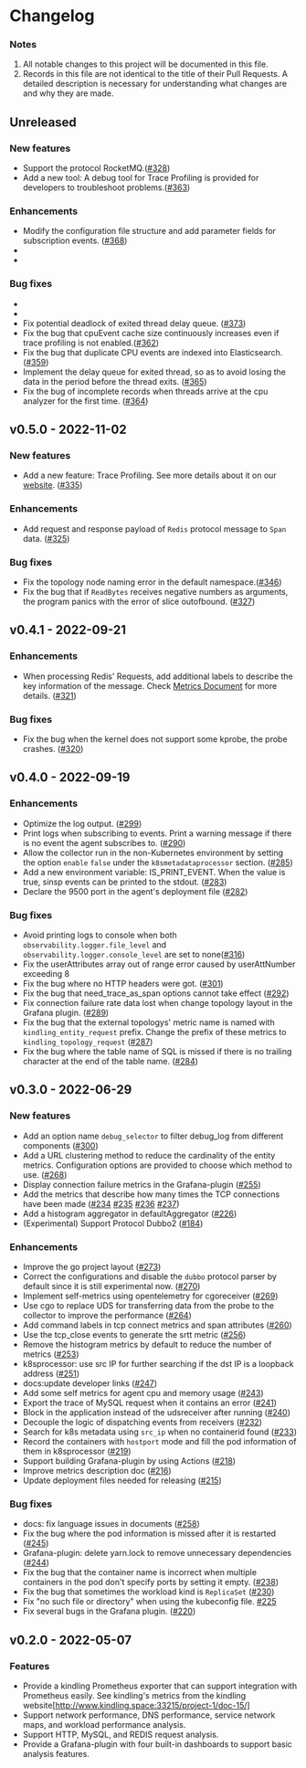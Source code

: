 # Changelog
### Notes
1. All notable changes to this project will be documented in this file.
2. Records in this file are not identical to the title of their Pull Requests. A detailed description is necessary for understanding what changes are and why they are made.

## Unreleased
### New features
- Support the protocol RocketMQ.([#328](https://github.com/KindlingProject/kindling/pull/328))
- Add a new tool: A debug tool for Trace Profiling is provided for developers to troubleshoot problems.([#363](https://github.com/CloudDectective-Harmonycloud/kindling/pull/363))


### Enhancements
- Modify the configuration file structure and add parameter fields for subscription events. ([#368](https://github.com/CloudDectective-Harmonycloud/kindling/pull/368))
- 
- 

### Bug fixes
- 
- 
- Fix potential deadlock of exited thread delay queue. ([#373](https://github.com/CloudDectective-Harmonycloud/kindling/pull/373))
- Fix the bug that cpuEvent cache size continuously increases even if trace profiling is not enabled.([#362](https://github.com/CloudDectective-Harmonycloud/kindling/pull/362))
- Fix the bug that duplicate CPU events are indexed into Elasticsearch. ([#359](https://github.com/KindlingProject/kindling/pull/359))
- Implement the delay queue for exited thread, so as to avoid losing the data in the period before the thread exits. ([#365](https://github.com/CloudDectective-Harmonycloud/kindling/pull/365))
- Fix the bug of incomplete records when threads arrive at the cpu analyzer for the first time. ([#364](https://github.com/CloudDectective-Harmonycloud/kindling/pull/364))

## v0.5.0 - 2022-11-02
### New features
- Add a new feature: Trace Profiling. See more details about it on our [website](http://kindling.harmonycloud.cn). ([#335](https://github.com/CloudDectective-Harmonycloud/kindling/pull/335))

### Enhancements
- Add request and response payload of `Redis` protocol message to `Span` data. ([#325](https://github.com/CloudDectective-Harmonycloud/kindling/pull/325))

### Bug fixes
- Fix the topology node naming error in the default namespace.([#346](https://github.com/CloudDectective-Harmonycloud/kindling/pull/346))
- Fix the bug that if `ReadBytes` receives negative numbers as arguments, the program panics with the error of slice outofbound. ([#327](https://github.com/CloudDectective-Harmonycloud/kindling/pull/327))

## v0.4.1 - 2022-09-21
### Enhancements
- When processing Redis' Requests, add additional labels to describe the key information of the message. Check [Metrics Document](https://github.com/CloudDectective-Harmonycloud/kindling/blob/main/docs/prometheus_metrics.md) for more details. ([#321](https://github.com/CloudDectective-Harmonycloud/kindling/pull/321))

### Bug fixes
- Fix the bug when the kernel does not support some kprobe, the probe crashes. ([#320](https://github.com/CloudDectective-Harmonycloud/kindling/pull/320))

## v0.4.0 - 2022-09-19
### Enhancements
- Optimize the log output. ([#299](https://github.com/CloudDectective-Harmonycloud/kindling/pull/299))
- Print logs when subscribing to events. Print a warning message if there is no event the agent subscribes to. ([#290](https://github.com/CloudDectective-Harmonycloud/kindling/pull/290))
- Allow the collector run in the non-Kubernetes environment by setting the option `enable` `false` under the `k8smetadataprocessor` section. ([#285](https://github.com/CloudDectective-Harmonycloud/kindling/pull/285))
- Add a new environment variable: IS_PRINT_EVENT. When the value is true, sinsp events can be printed to the stdout. ([#283](https://github.com/CloudDectective-Harmonycloud/kindling/pull/283))
- Declare the 9500 port in the agent's deployment file ([#282](https://github.com/CloudDectective-Harmonycloud/kindling/pull/282))

### Bug fixes
- Avoid printing logs to console when both `observability.logger.file_level` and `observability.logger.console_level` are set to none([#316](https://github.com/CloudDectective-Harmonycloud/kindling/pull/316))
- Fix the userAttributes array out of range error caused by userAttNumber exceeding 8
- Fix the bug where no HTTP headers were got. ([#301](https://github.com/CloudDectective-Harmonycloud/kindling/pull/301))
- Fix the bug that need_trace_as_span options cannot take effect ([#292](https://github.com/CloudDectective-Harmonycloud/kindling/pull/292))
- Fix connection failure rate data lost when change topology layout in the Grafana plugin. ([#289](https://github.com/CloudDectective-Harmonycloud/kindling/pull/289))
- Fix the bug that the external topologys' metric name is named with `kindling_entity_request` prefix. Change the prefix of these metrics to `kindling_topology_request` ([#287](https://github.com/CloudDectective-Harmonycloud/kindling/pull/287))
- Fix the bug where the table name of SQL is missed if there is no trailing character at the end of the table name. ([#284](https://github.com/CloudDectective-Harmonycloud/kindling/pull/284))

## v0.3.0 - 2022-06-29
### New features
- Add an option name `debug_selector` to filter debug_log from different components ([#300](https://github.com/CloudDectective-Harmonycloud/kindling/pull/300))
- Add a URL clustering method to reduce the cardinality of the entity metrics. Configuration options are provided to choose which method to use. ([#268](https://github.com/CloudDectective-Harmonycloud/kindling/pull/268)) 
- Display connection failure metrics in the Grafana-plugin ([#255](https://github.com/CloudDectective-Harmonycloud/kindling/pull/255)) 
- Add the metrics that describe how many times the TCP connections have been made ([#234](https://github.com/CloudDectective-Harmonycloud/kindling/pull/234) [#235](https://github.com/CloudDectective-Harmonycloud/kindling/pull/235) [#236](https://github.com/CloudDectective-Harmonycloud/kindling/pull/236) [#237](https://github.com/CloudDectective-Harmonycloud/kindling/pull/237))
- Add a histogram aggregator in defaultAggregator ([#226](https://github.com/CloudDectective-Harmonycloud/kindling/pull/226))
- (Experimental) Support Protocol Dubbo2 ([#184](https://github.com/CloudDectective-Harmonycloud/kindling/pull/184)) 

### Enhancements
- Improve the go project layout ([#273](https://github.com/CloudDectective-Harmonycloud/kindling/pull/273))
- Correct the configurations and disable the `dubbo` protocol parser by default since it is still experimental now. ([#270](https://github.com/CloudDectective-Harmonycloud/kindling/pull/270))
- Implement self-metrics using opentelemetry for cgoreceiver ([#269](https://github.com/CloudDectective-Harmonycloud/kindling/pull/269))
- Use cgo to replace UDS for transferring data from the probe to the collector to improve the performance ([#264](https://github.com/CloudDectective-Harmonycloud/kindling/pull/264))
- Add command labels in tcp connect metrics and span attributes ([#260](https://github.com/CloudDectective-Harmonycloud/kindling/pull/260))
- Use the tcp_close events to generate the srtt metric ([#256](https://github.com/CloudDectective-Harmonycloud/kindling/pull/256))
- Remove the histogram metrics by default to reduce the number of metrics ([#253](https://github.com/CloudDectective-Harmonycloud/kindling/pull/253)) 
- k8sprocessor: use src IP for further searching if the dst IP is a loopback address ([#251](https://github.com/CloudDectective-Harmonycloud/kindling/pull/251))
- docs:update developer links ([#247](https://github.com/CloudDectective-Harmonycloud/kindling/pull/247)) 
- Add some self metrics for agent cpu and memory usage ([#243](https://github.com/CloudDectective-Harmonycloud/kindling/pull/243))
- Export the trace of MySQL request when it contains an error ([#241](https://github.com/CloudDectective-Harmonycloud/kindling/pull/241))
- Block in the application instead of the udsreceiver after running ([#240](https://github.com/CloudDectective-Harmonycloud/kindling/pull/240)) 
- Decouple the logic of dispatching events from receivers ([#232](https://github.com/CloudDectective-Harmonycloud/kindling/pull/232)) 
- Search for k8s metadata using `src_ip` when no containerid found ([#233](https://github.com/CloudDectective-Harmonycloud/kindling/pull/233))
- Record the containers with `hostport` mode and fill the pod information of them in k8sprocessor ([#219](https://github.com/CloudDectective-Harmonycloud/kindling/pull/219))
- Support building Grafana-plugin by using Actions ([#218](https://github.com/CloudDectective-Harmonycloud/kindling/pull/218))
- Improve metrics description doc ([#216](https://github.com/CloudDectective-Harmonycloud/kindling/pull/216)) 
- Update deployment files needed for releasing ([#215](https://github.com/CloudDectective-Harmonycloud/kindling/pull/215)) 

### Bug fixes 
- docs: fix language issues in documents ([#258](https://github.com/CloudDectective-Harmonycloud/kindling/pull/258))
- Fix the bug where the pod information is missed after it is restarted ([#245](https://github.com/CloudDectective-Harmonycloud/kindling/pull/245))
- Grafana-plugin: delete yarn.lock to remove unnecessary dependencies ([#244](https://github.com/CloudDectective-Harmonycloud/kindling/pull/244)) 
- Fix the bug that the container name is incorrect when multiple containers in the pod don't specify ports by setting it empty. ([#238](https://github.com/CloudDectective-Harmonycloud/kindling/pull/238))
- Fix the bug that sometimes the workload kind is `ReplicaSet` ([#230](https://github.com/CloudDectective-Harmonycloud/kindling/pull/230)) 
- Fix "no such file or directory" when using the kubeconfig file. [#225](https://github.com/CloudDectective-Harmonycloud/kindling/pull/225)
- Fix several bugs in the Grafana plugin. ([#220](https://github.com/CloudDectective-Harmonycloud/kindling/pull/220))

## v0.2.0 - 2022-05-07
### Features
- Provide a kindling Prometheus exporter that can support integration with Prometheus easily. See kindling's metrics from the kindling website[http://www.kindling.space:33215/project-1/doc-15/]
- Support network performance, DNS performance, service network maps, and workload performance analysis.
- Support HTTP, MySQL, and REDIS request analysis.
- Provide a Grafana-plugin with four built-in dashboards to support basic analysis features.

